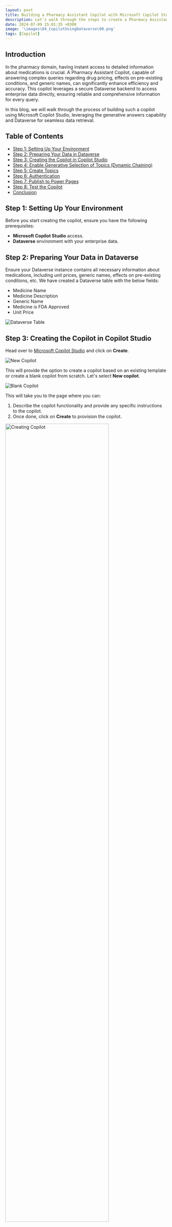 ```yaml
---
layout: post
title: Building a Pharmacy Assistant Copilot with Microsoft Copilot Studio and Dataverse
description: Let's walk through the steps to create a Pharmacy Assistant Copilot with Dataverse.
date: 2024-07-09 15:01:35 +0300
image: '\images\04_CopilotUsingDataverse\00.png'
tags: [Copilot]
---
```


## Introduction 

In the pharmacy domain, having instant access to detailed information about medications is crucial. A Pharmacy Assistant Copilot, capable of answering complex queries regarding drug pricing, effects on pre-existing conditions, and generic names, can significantly enhance efficiency and accuracy. This copilot leverages a secure Dataverse backend to access enterprise data directly, ensuring reliable and comprehensive information for every query.

In this blog, we will walk through the process of building such a copilot using Microsoft Copilot Studio, leveraging the generative answers capability and Dataverse for seamless data retrieval.

## Table of Contents
- [Step 1: Setting Up Your Environment](#step-1-setting-up-your-environment)
- [Step 2: Preparing Your Data in Dataverse](#step-2-preparing-your-data-in-dataverse)
- [Step 3: Creating the Copilot in Copilot Studio](#step-3-creating-the-copilot-in-copilot-studio)
- [Step 4: Enable Generative Selection of Topics (Dynamic Chaining)](#step-4-enable-generative-selection-of-topics-dynamic-chaining)
- [Step 5: Create Topics](#step-5-create-topics)
- [Step 6: Authentication](#step-6-authentication)
- [Step 7: Publish to Power Pages](#step-7-publish-to-power-pages)
- [Step 8: Test the Copilot](#step-8-test-the-copilot)
- [Conclusion](#conclusion)

## Step 1: Setting Up Your Environment

Before you start creating the copilot, ensure you have the following prerequisites:
- **Microsoft Copilot Studio** access.
- **Dataverse** environment with your enterprise data.

## Step 2: Preparing Your Data in Dataverse

Ensure your Dataverse instance contains all necessary information about medications, including unit prices, generic names, effects on pre-existing conditions, etc. We have created a Dataverse table with the below fields:
- Medicine Name
- Medicine Description
- Generic Name
- Medicine is FDA Approved
- Unit Price

![Dataverse Table](\images\04_CopilotUsingDataverse\1.png)

## Step 3: Creating the Copilot in Copilot Studio

Head over to [Microsoft Copilot Studio](https://copilotstudio.microsoft.com/) and click on **Create**.

![New Copilot](\images\04_CopilotUsingDataverse\1_5.png)

This will provide the option to create a copilot based on an existing template or create a blank copilot from scratch. Let's select **New copilot**.

![Blank Copilot](\images\04_CopilotUsingDataverse\1_6.png)

This will take you to the page where you can:
1. Describe the copilot functionality and provide any specific instructions to the copilot.
2. Once done, click on **Create** to provision the copilot.

<img src="\images\04_CopilotUsingDataverse\2.png" alt="Creating Copilot" width="80%">


## Step 4: Enable Generative Selection of Topics (Dynamic Chaining)

The copilot is now created. You can then make the needed configuration changes.
1. Click on **Edit** to edit the copilot details like name, icon, and description.
2. Click on **Settings** to enable the Generative selection of topics so that without relying on triggers, the topics will be auto-selected based on user conversation, resulting in a much smoother user experience.

![Edit Copilot](\images\04_CopilotUsingDataverse\3.png)

To enable the automatic detection of topics from user interaction:
1. Click on **Generative AI**.
2. Select **Generative (preview)**.
3. Click on **Save** to update the settings.
4. Click on the **Close icon** to go back to the home page of this custom copilot.

![Generative AI](\images\04_CopilotUsingDataverse\4.png)

## Step 5: Create Topics

Now let’s go ahead and create the topics that will automatically redirect the conversation flow to appropriate topics based on the question user posts. Click on **Topics** from the navigation menu.

![Topics](\images\04_CopilotUsingDataverse\5.png)

To add the topic, we can either go with the option to create a blank topic or use Copilot to create the topic with an initial set of prepopulated conversation nodes based on the topic description that we provide.
1. Click on **Add a Topic**.
2. Select **Create from description with Copilot**.

![Add Topic](\images\04_CopilotUsingDataverse\6.png)

When the user asks questions regarding the medicine, we will need a topic that will take the user query and ground the medicine-related information in the Dataverse and provide the contextual answer back to the user.
To do this, provide the below topic description details in the pop-up that opened when we clicked the Add topic button previously. Then, click on **Create**, which will provision the topic skeleton based on the provided description.

![Topic Description](\images\04_CopilotUsingDataverse\7.png)

Thus, we have the basic topic created with an automatic trigger that is generated using the description provided. We can now add more conversation nodes.

![Topic Nodes](\images\04_CopilotUsingDataverse\8.png)

Now let’s add the Generative Answers node by:
1. Selecting the **+ Sign**.
2. Click on **Advanced**.
3. Select **Generative Answers**.

![Generative Answers](\images\04_CopilotUsingDataverse\9.png)

We can now configure the Generative Answers node by:
1. Clicking the **Right Arrow**.
2. Select **System** from the Select a variable pane.
3. Select **Activity.Text** which will contain the text that the user had inputted to initiate the conversation which is most likely the question about a medicine.

![Activity Text](\images\04_CopilotUsingDataverse\10.png)

Now let's configure the data source for the Generative answers node:
- Click on **Edit**.
- Select **Add Knowledge**.

![Add Knowledge](\images\04_CopilotUsingDataverse\11.png)

In the Add available knowledge sources pop-up, select **Dataverse**.

![Select Dataverse](\images\04_CopilotUsingDataverse\12.png)

In the next window, we can:
1. Search for the Dataverse table from which we want the copilot to ground the data. In our case, it is **MedicineInformation**.
2. Select the table.
3. Click on **Next**.

![Select Table](\images\04_CopilotUsingDataverse\13.png)

It will preview the table data, click on **Next**.

![Preview Table](\images\04_CopilotUsingDataverse\14.png)

To improve the data retrieval accuracy based on the user question, we have the option to provide synonyms or alternate names for the table columns. Click on **Edit**.

![Edit Synonyms](\images\04_CopilotUsingDataverse\15.png)

Here we can provide the column synonyms as well as the detailed description of what kind of data each column holds.

![Column Details](\images\04_CopilotUsingDataverse\16.png)

Once you have added the details, click on **Back**.

![Back Button](\images\04_CopilotUsingDataverse\17.png)

We can also add domain-specific terms and their meanings to make the grounding process more relevant by adding the information in the glossary section.

![Glossary Section](\images\04_CopilotUsingDataverse\18.png)

We added a few pharmacy-related glossary items. Once done, click on **Back**.

![Glossary Items](\images\04_CopilotUsingDataverse\19.png)

Finally, click on **Add** to finalize the data source.

![Add Data Source](\images\04_CopilotUsingDataverse\20.png)

Thus, the Generative answers node is configured. To ensure that the questions are grounded only with the configured Dataverse table, we can:
1. Once again, click on **Edit** data sources.
2. Toggle **Search only selected sources**.
3. Check the Dataverse table which we added recently.
4. Click on **Save**.

![Save Data Source](\images\04_CopilotUsingDataverse\21.png)

Thus, we have created the topic and the basic pharmacy assistant is all ready to be tested.

## Step 6: Authentication

We will embed the Copilot in the Power Pages Channel as part of an end-to-end integration. To do this, we need to enable manual authentication from the **Settings** section.

![Settings](\images\04_CopilotUsingDataverse\29.png)

Select **Authentication** from the Security tab.

![Authentication](\images\04_CopilotUsingDataverse\30.png)

In the Authentication page:
1. Select **Authenticate manually**.
2. Copy the **Redirect URL** as we will need this when we create the app registration in Azure.

![Redirect URL](\images\04_CopilotUsingDataverse\31.png)

### Create App Registration

Head over to [Microsoft Entra ID](https://portal.azure.com/#view/Microsoft_AAD_IAM/ActiveDirectoryMenuBlade), which will open up the Microsoft Entra ID page. Select **App registrations** -> **New registration**.

![App Registration](\images\04_CopilotUsingDataverse\31_5.png)

This will open up the page where you can:
1. Name the app registration.
2. Specify who can access the app registration (e.g., users in the current tenant or external tenant). For this demo, select **Accounts in this organizational directory only**.
3. In Redirect URI, select the platform as **Web** and paste the URL that we had copied from Copilot studio in the field next to it.
4. Click on **Register**.

![Register App](\images\04_CopilotUsingDataverse\32.png)

The app registration process has created the app object, but we need to do a few more things to ensure that this app can be used to authenticate the user to Dataverse.

To grant the Dataverse API permission to the app:
1. Select **API Permissions**.
2. Click on **Add a Permission**.
3. Select **APIs my organization uses**.
4. Search for **Dataverse** in the search bar.
5. Select the **Dataverse** API.

![API Permissions](\images\04_CopilotUsingDataverse\33.png)

Select **user_impersonation** and click on **Add permissions**.

![Add Permissions](\images\04_CopilotUsingDataverse\34.png)

Next, we need to create a client secret by:
1. Selecting **Certificates & secrets**.
2. Clicking on **New client secret**.
3. Specifying the description and expiry of the secret.
4. Clicking on **Add** which will create a new secret value.

![Client Secret](\images\04_CopilotUsingDataverse\35.png)

Copy the secret value and head over to the Authentication page of Copilot.

![Copy Secret](\images\04_CopilotUsingDataverse\36.png)

Paste the secret in the client secret field of the authentication page. We need to add the client ID as well.

![Client Secret Field](\images\04_CopilotUsingDataverse\37.png)

Head back to the Overview page of the Azure app that we registered recently and copy the **Application ID**.

![Application ID](\images\04_CopilotUsingDataverse\38.png)

Finally, head back to the copilot and paste the client ID. Click on **Save** to complete the authentication configuration.

![Save Authentication](\images\04_CopilotUsingDataverse\39.png)

## Step 7: Publish to Power Pages

Let’s publish the Copilot and select the embed code from **Channels** -> **Custom Website** -> **Copy**.

![Publish Copilot](\images\04_CopilotUsingDataverse\40.png)

1. Head over to the Power Pages site and add the above copied iframe embed code to the HTML of the site using a div

```html 
  <div class="pharmagenie">
      <h2>Ask PharmaGenie</h2>
      <div class="copilot-container"><iframe frameborder="0" src="https://copilotstudio.microsoft.com/environments/Default-b3629ed1-3361-4ec4-a2b7-5066a5c5fa07/bots/cr06f_copilot8_2o/webchat?__version__=2" style="width: 100%; height: 500px; border-radius: 10px; box-shadow: 0 4px 8px rgba(0, 0, 0, 0.1);"></iframe></div>
    </div>
  </div>
```
The **Complete HTML used in the Power Pages** is given below in case you need to try it out : 

```html
 <meta charset="UTF-8" /><meta name="viewport" content="width=device-width, initial-scale=1.0" /><title>PharmaGenie Apothecary</title><link rel="stylesheet" href="styles.css" /><link rel="preconnect" href="https://fonts.googleapis.com" /><link rel="preconnect" href="https://fonts.gstatic.com" crossorigin="" /><link href="https://fonts.googleapis.com/css2?family=Montserrat:wght@400;600&amp;display=swap" rel="stylesheet" />
<script>
  // JavaScript to hide elements with the class 'footer-bottom'
  document.addEventListener("DOMContentLoaded", function() {
      const footerElements = document.querySelectorAll('.footer-bottom');
      footerElements.forEach(element => {
          element.style.display = 'none';
      });
  });
</script>
<header class="header">
  <div class="container header-container">
    <img src="/apothecaryrounded.png" alt="PharmaGenie Logo" class="logo" />
    <div class="header-content">
      <h1>PharmaGenie Apothecary</h1>
      <nav class="nav">
        <ul>
          <li><a href="#home">Home</a></li>
          <li><a href="#services">Services</a></li>
        </ul>
      </nav>
    </div>
  </div>
</header>
<section id="home" class="hero">
  <div class="hero-content">
    <h2>Welcome to PharmaGenie Apothecary</h2>
    <p>Your trusted source for comprehensive pharmacy assistance and medication information.</p>
    <button onclick="scrollToServices()" class="cta-button">Explore Our Services</button>
  </div>
</section>
<section id="main-content" class="main-content">
  <div class="container">
    <div class="services">
      <h2>Our Services</h2>
      <div class="service-list">
        <div class="service-item">
          <img src="/medicalinfo.png" alt="Medication Information" class="service-image" />
          <div class="service-description">
            <h3>Medication Information</h3>
            <p>Get detailed information about various medications, including their prices, effects, and alternatives.</p>
          </div>
        </div>
        <div class="service-item">
          <img src="/personalized.png" alt="Personalized Consultation" class="service-image" />
          <div class="service-description">
            <h3>Personalized Consultation</h3>
            <p>Chat with PharmaGenie for personalized advice and get answers to your pharmaceutical queries based on your specific needs.</p>
          </div>
        </div>
        <div class="service-item">
          <img src="/wellness.png" alt="Health and Wellness Tips" class="service-image" />
          <div class="service-description">
            <h3>Health and Wellness Tips</h3>
            <p>Receive valuable health tips and recommendations for managing your medication effectively and maintaining overall well-being.</p>
          </div>
        </div>
      </div>
    </div>
    <div class="pharmagenie">
      <h2>Ask PharmaGenie</h2>
      <div class="copilot-container"><iframe frameborder="0" src="https://copilotstudio.microsoft.com/environments/Default-b3629ed1-3361-4ec4-a2b7-5066a5c5f7/bots/cr06f_copilot8_t6uG2o/webchat?__version__=2" style="width: 100%; height: 500px; border-radius: 10px; box-shadow: 0 4px 8px rgba(0, 0, 0, 0.1);"></iframe></div>
    </div>
  </div>
</section>
<script>
  function scrollToServices() {
      document.getElementById('main-content').scrollIntoView({ behavior: 'smooth' });
  }
</script>
<div class="row sectionBlockLayout text-left" style="display: flex; flex-wrap: wrap; margin: 0px; min-height: auto; padding: 8px;">
  <div class="container" style="padding: 0px; display: flex; flex-wrap: wrap;"><div class="col-md-12 columnBlockLayout" style="flex-grow: 1; display: flex; flex-direction: column; min-width: 250px; word-break: break-word;"></div></div>
</div>

```

2. The CSS used for the site is also given below in case you want to try it out.

```css
/* styles.css */

/* General Styles */
body {
    margin: 0;
    font-family: 'Montserrat', sans-serif;
    color: #333;
    background-color: #f0f0f3;
    display: flex;
    flex-direction: column;
    align-items: center;
    justify-content: center;
}

.container {
    width: 90%;
    margin: auto;
    display: flex;
    flex-wrap: wrap;
}

/* Header Styles */
.header {
    width: 100%;
    background-color: #f0f0f3;
    padding: 1em 0;
    box-shadow: 0 4px 6px rgba(0, 0, 0, 0.1);
    text-align: center;  
}

.header-container {
    display: flex;
    align-items: center;
    justify-content: center;  
}

.logo {
    width: 100px;  
    height: 100px;
    margin-right: 15px;
}

.header-content {
    text-align: center;
}

.header h1 {
    margin: 0;
    font-weight: 600;
    color: #4a4a4a;
}

.nav {
    margin-top: 10px;
}

.nav ul {
    list-style: none;
    padding: 0;
    display: flex;
    justify-content: center; 
    gap: 20px;
}

.nav ul li a {
    text-decoration: none;
    color: #4a4a4a;
    font-weight: 600;
}

.nav ul li a:hover {
    color: #007bff;
}

/* Hero Section */
.hero {
    width: 100%;
    padding: 2em 0;
    text-align: center;
    background-color: #f0f0f3;
}

.hero-content {
    max-width: 600px;
    margin: auto;
    background: #e0e0e0;
    box-shadow: 7px 7px 20px #bebebe, -7px -7px 20px #ffffff;
    padding: 2em;
    border-radius: 15px;
}

.hero h2 {
    font-size: 2em;
    margin: 0;
    color: #4a4a4a;
}

.hero p {
    font-size: 1.2em;
    color: #4a4a4a;
}

.cta-button {
    margin-top: 20px;
    padding: 10px 20px;
    font-size: 1em;
    color: #fff;
    background-color: #007bff;
    border: none;
    border-radius: 25px;
    box-shadow: 7px 7px 20px #bebebe, -7px -7px 20px #ffffff;
    cursor: pointer;
}

.cta-button:hover {
    background-color: #0056b3;
}

/* Main Content Section */
.main-content {
    width: 100%;
    padding: 2em 0;
    display: flex;
    justify-content: space-between;
    background-color: #f0f0f3;
    gap: 20px;
    align-items: stretch;  
}

/* Services Section */
.services {
    flex: 1;
    min-width: 300px;
    padding-right: 20px;
    display: flex;
    flex-direction: column;
    justify-content: space-between;  
}

.services h2 {
    font-size: 1.8em;
    color: #4a4a4a;
    margin-bottom: 1em;
}

.service-list {
    display: flex;
    flex-direction: column;
    gap: 20px;
    flex: 1;  
}

.service-item {
    display: flex;  
    align-items: center;
    background: #e0e0e0;
    box-shadow: 7px 7px 20px #bebebe, -7px -7px 20px #ffffff;
    padding: 1.5em;
    border-radius: 15px;
    text-align: left;
    gap: 20px;  
}

.service-image {
    width: 75px;  
    height: 75px;
    object-fit: cover;
    border-radius: 10px;
    box-shadow: 3px 3px 10px rgba(0, 0, 0, 0.1);
}

.service-description {
    flex: 1;  
}

.service-item h3 {
    font-size: 1.4em;
    color: #4a4a4a;
    margin-bottom: 10px;
}

.service-item p {
    font-size: 1em;
    color: #4a4a4a;
}

/* PharmaGenie Section */
.pharmagenie {
    flex: 1;
    min-width: 300px;
    padding-left: 20px;
    display: flex;
    flex-direction: column;
    justify-content: center;  
}

.pharmagenie h2 {
    font-size: 1.8em;
    color: #4a4a4a;
    margin-bottom: 1em;
    text-align: center;
}

.copilot-container {
    width: 100%;
    background: #e0e0e0;
    box-shadow: 7px 7px 20px #bebebe, -7px -7px 20px #ffffff;
    padding: 1em;
    border-radius: 15px;
    flex: 1;  
}

```

3. You can open the page in VSCode using the **Edit Code** option.
![Edit VS Code](\images\04_CopilotUsingDataverse\41.png)

4. Add the above HTML and CSS to the VS Code and save it.
![Add in VS Code](\images\04_CopilotUsingDataverse\42.png)

5. Now head back to the Power Pages site and sync it for the changes to be reflected.
![Sync Changes](\images\04_CopilotUsingDataverse\43.png)

## Step 8: Test the Copilot

1. Click on **Preview** -> **Desktop** to test the added copilot in the Power Pages site.
![Preview Page](\images\04_CopilotUsingDataverse\44.png)

2. This will open up the page and you will see that the Copilot component has come up on the page.
![Copilot View](\images\04_CopilotUsingDataverse\47.png)

3. Lets Log in first which will invoke the manual authentication where we will copy the token generated
![Token](\images\04_CopilotUsingDataverse\48.png)

4. We will paste the token and press **Enter**
![Add Token](\images\04_CopilotUsingDataverse\49.png)

5. Let’s initiate the conversation and ask a few pharmacy-related questions. First lets ask which medicines have the **generic name** as **Aspirin**. It will fetch the 2 medicines that matches this query from dataverse and it will also provides the citation link to the view of the table where we can see the medicine details 
![Generic Name](\images\04_CopilotUsingDataverse\50.png)

6. Now lets ask the unit price for these medicines and we can see that the respective contextual answers are fetched from the back end table and shown to us
![Generic Name](\images\04_CopilotUsingDataverse\51.png)

7. Finally , lets check if the medicine has an FDA approval and we get the related answer back in a conversational way. 
![Generic Name](\images\04_CopilotUsingDataverse\52.png)


## Conclusion

By following these steps, we’ve successfully built a robust Pharmacy Assistant Copilot that seamlessly integrates with Dataverse and delivers accurate, real-time medication information. Using Power Pages, we can easily embed this Copilot into a user-friendly website, making it accessible to healthcare professionals.